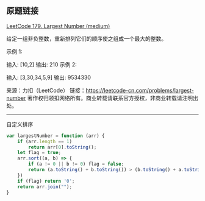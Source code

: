 ## 原题链接

[LeetCode 179. Largest Number (medium)](https://leetcode-cn.com/problems/largest-number/)

给定一组非负整数，重新排列它们的顺序使之组成一个最大的整数。

示例 1:

输入: [10,2]
输出: 210
示例 2:

输入: [3,30,34,5,9]
输出: 9534330

来源：力扣（LeetCode）
链接：https://leetcode-cn.com/problems/largest-number
著作权归领扣网络所有。商业转载请联系官方授权，非商业转载请注明出处。

---

自定义排序

```javascript
var largestNumber = function (arr) {
    if (arr.length == 1)
        return arr[0].toString();
    let flag = true;
    arr.sort((a, b) => {
        if (a != 0 || b != 0) flag = false;
        return (a.toString() + b.toString()) > (b.toString() + a.toString()) ? -1 : 1;
    })
    if (flag) return '0';
    return arr.join("");
}
```
